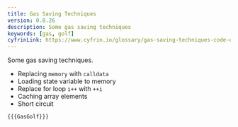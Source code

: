 ```yaml
---
title: Gas Saving Techniques
version: 0.8.26
description: Some gas saving techniques
keywords: [gas, golf]
cyfrinLink: https://www.cyfrin.io/glossary/gas-saving-techniques-code-example
---
```


Some gas saving techniques.

- Replacing `memory` with `calldata`
- Loading state variable to memory
- Replace for loop `i++` with `++i`
- Caching array elements
- Short circuit

```solidity
{{{GasGolf}}}
```
